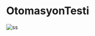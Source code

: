 # OtomasyonTesti

![ss](https://user-images.githubusercontent.com/73760138/212340261-700e9720-c7ef-48e8-9f8f-16f5c22c9e07.png)

